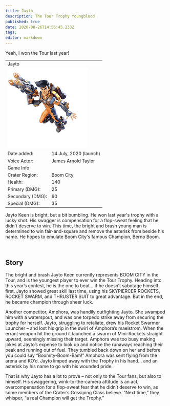 ```yaml
---
title: Jayto
description: The Tour Trophy Youngblood
published: true
date: 2020-08-26T14:56:45.233Z
tags: 
editor: markdown
---
```


<!-- Begin Character Quote -->
<div class="title-quote">
  Yeah, I won the Tour last year!
</div>
<!-- End Character Quote -->

<!-- Begin Character Info Card -->
<div>
  <table class="infobox character">
    <tbody>
      <tr>
        <td class="group charname" colspan="2">Jayto</td>
      </tr>
      <tr class="charimg">
        <td colspan="2">
          <!-- href link to full size image of the character -->
          <!-- link format /characters/name/name_full_model.png -->
          <!-- They are already uploaded to the server -->
          <a class="spotlight" href="/characters/jayto/jayto_full_model.png">
            <!-- Always use 250x250 thumbnail for img src -->
            <!-- src format /characters/name/name_full_model-thumb.png -->
            <img src="/characters/jayto/jayto_full_model-thumb.png">
          </a>
        </td>
      </tr>
      <tr class="charbody">
        <td class="charkey">Date added:</td>
        <td class="charvalue">14 July, 2020 (launch)</td>
      </tr>
      <tr class="charbody">
        <td class="charkey">Voice Actor:</td>
        <td class="charvalue">James Arnold Taylor</td>
      </tr>
      <tr>
        <td class="group" colspan="2">Game Info</td>
      </tr>
      <tr class="charbody">
        <td class="charkey">Crater Region:</td>
        <td class="charvalue">Boom City</td></tr>
      <tr class="charbody">
        <td class="charkey">Health:</td>
        <td class="charvalue">140</td>
      </tr>
      <tr class="charbody">
        <td class="charkey">Primary (DMG):</td>
        <td class="charvalue">25</td>
      </tr>
      <tr class="charbody">
        <td class="charkey">Secondary (DMG):</td>
        <td class="charvalue">60</td>
      </tr>
      <tr class="charbody">
        <td class="charkey">Special (DMG):</td>
        <td class="charvalue">35</td>
      </tr>
    </tbody>
  </table>
</div>
<!-- End of Character Info box -->

<!-- Begin Character Intro -->
<div>
  <p>Jayto Keen is bright, but a bit bumbling. He won last year's trophy with a lucky shot. His swagger is compensation for a flop-sweat feeling that he didn't deserve to win. This time, the bright and brash young man is determined to win fair-and-square and remove the asterisk from beside his name. He hopes to emulate Boom City's famous Champion, Berno Boom.</p>
</div>
<!-- End Character Intro -->

<br>

<!-- Begin Character Story -->
<div>
  <h2>Story</h2>
    <p>The bright and brash Jayto Keen currently represents BOOM CITY in the Tour, and is the youngest player to ever win the Tour Trophy. Heading into this year’s contest, he is the one to beat… if he doesn’t sabotage himself first. Jayto showed great skill last time, using his SKYPIERCER ROCKETS, ROCKET SWARM, and THRUSTER SUIT to great advantage. But in the end, he became champion through sheer luck.</p>
  <p>Another competitor, Amphora, was handily outfighting Jayto. She swamped him with a waterspout, and was one torpedo strike away from securing the trophy for herself. Jayto, struggling to retaliate, drew his Rocket Swarmer Launcher – and lost his grip in the swirl of Amphora’s maelstrom. When the errant weapon hit the ground it launched a swarm of Mini-Rockets straight upward, seemingly missing their target. Amphora was too busy making jokes at Jayto’s expense to look up and notice the runaways reaching their peak and running out of fuel. They tumbled back down on her and before you could say “Boomity-Boom-Bam!” Amphora was sent flying from the arena and KO’d. Jayto limped away with the Trophy in his hand… and an asterisk by his name to go with his wounded pride.</p>
 <p>That is why Jayto has a lot to prove – not only to the Tour fans, but also to himself. His swaggering, wink-to-the-camera attitude is an act, overcompensation for a flop-sweat fear that he didn’t deserve to win, as some members of the Crater’s Gossiping Class believe. “Next time,” they whisper, “a real Champion will get the Trophy.”</p>
</div>
<!-- End Character Story -->

<br>

<!-- Begin Gallery -->
<!-- DO NOT TOUCH THE GALLERY, CONTACT SlackingVeteren IF YOU NEED TO CHANGE ANYTHING -->

<!--
<div>
  <h2>Gallery</h2>
  <br>
  <br>
  <div class="carousel slide" id="carouselIndicators" data-ride="carousel" data-interval="0">
    <ol class="carousel-indicators">
      <li class="carousel-indicators-list active" data-target="#carouselIndicators" data-slide-to="0"></li>
      <li class="carousel-indicators-list" data-target="#carouselIndicators" data-slide-to="1"></li>
      <li class="carousel-indicators-list" data-target="#carouselIndicators" data-slide-to="2"></li>
    </ol>
    <div class="carousel-inner">
      <div class="spotlight-group">
        <a class="spotlight carousel-item active" href="/characters/boone/boone_and_granpappy.png">
          <img src="/characters/boone/boone_and_granpappy-thumb.png" height="282px">
          <div class="carousel-caption">
            Boone with Ol' Granpappy
          </div>
        </a>
        <a class="spotlight carousel-item" href="/characters/boone/boone_and_zik.png">
          <img src="/characters/boone/boone_and_zik-thumb.png">
          <div class="carousel-caption">
            Boone and Zik
          </div>
        </a>
        <a class="spotlight carousel-item" href="/characters/boone/boone-outside-outpost.png">
          <img src="/characters/boone/boone-outside-outpost-w500.png">
          <div class="carousel-caption">
            Boone infront of his outpost
          </div>
        </a>
      </div>
    </div>
    <a class="carousel-control-prev" data-target="#carouselIndicators" role="button" data-slide="prev">
      <span class="carousel-control-prev-icon" aria-hidden="true"></span><span class="sr-only">Previous</span>
    </a>
    <a class="carousel-control-next" data-target="#carouselIndicators"
        role="button" data-slide="next">
      <span class="carousel-control-next-icon" aria-hidden="true"></span><span class="sr-only">Next</span>
    </a>
  </div>
</div>
-->
<!-- End Gallary -->